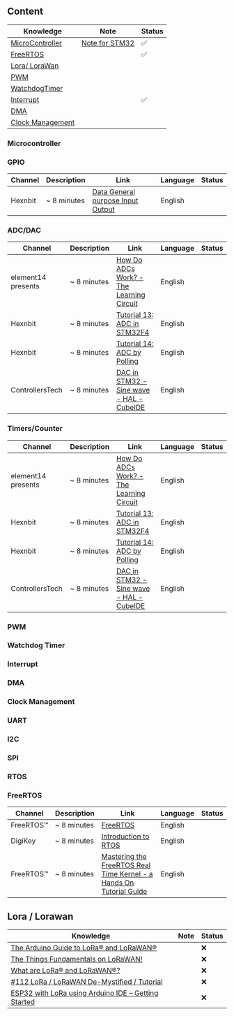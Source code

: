 ## Content

| Knowledge                            | Note                                                                                               | Status |
| ------------------------------------ | -------------------------------------------------------------------------------------------------- | ------ |
| [MicroController](#microcontroller)  | [Note for STM32](https://thanhdeptrai.notion.site/stm32f4x-d81f2376cfe649389089d610025f7f67?pvs=4) | ✅     |
| [FreeRTOS](#freertos)                |                                                                                                    | ✅     |
| [Lora/ LoraWan](#lora/lorawan)       |                                                                                                    |        |
| [PWM](#pwm)                          |                                                                                                    |        |
| [WatchdogTimer](#watchdog)           |                                                                                                    |        |
| [Interrupt](#interrupt)              |                                                                                                    | ✅     |
| [DMA](#dma)                          |                                                                                                    |        |
| [Clock Management](#clockmanagement) |                                                                                                    |        |

### Microcontroller

### GPIO

| Channel | Description | Link                                                                             | Language | Status |
| ------- | ----------- | -------------------------------------------------------------------------------- | -------- | ------ |
| Hexnbit | ~ 8 minutes | [Data General purpose Input Output](https://www.youtube.com/watch?v=tjDhmavBGf0) | English  |        |

### ADC/DAC

| Channel            | Description | Link                                                                                    | Language | Status |
| ------------------ | ----------- | --------------------------------------------------------------------------------------- | -------- | ------ |
| element14 presents | ~ 8 minutes | [How Do ADCs Work? - The Learning Circuit](https://www.youtube.com/watch?v=g4BvbAKNQ90) | English  |        |
| Hexnbit            | ~ 8 minutes | [Tutorial 13: ADC in STM32F4](https://www.youtube.com/watch?v=vIlG_i3GqeU)              | English  |        |
| Hexnbit            | ~ 8 minutes | [Tutorial 14: ADC by Polling](https://www.youtube.com/watch?v=uUi6JyUuEJA)              | English  |        |
| ControllersTech    | ~ 8 minutes | [DAC in STM32 - Sine wave - HAL - CubeIDE](https://www.youtube.com/watch?v=6Z1L6ox63j0) | English  |        |

### Timers/Counter

| Channel            | Description | Link                                                                                    | Language | Status |
| ------------------ | ----------- | --------------------------------------------------------------------------------------- | -------- | ------ |
| element14 presents | ~ 8 minutes | [How Do ADCs Work? - The Learning Circuit](https://www.youtube.com/watch?v=g4BvbAKNQ90) | English  |        |
| Hexnbit            | ~ 8 minutes | [Tutorial 13: ADC in STM32F4](https://www.youtube.com/watch?v=vIlG_i3GqeU)              | English  |        |
| Hexnbit            | ~ 8 minutes | [Tutorial 14: ADC by Polling](https://www.youtube.com/watch?v=uUi6JyUuEJA)              | English  |        |
| ControllersTech    | ~ 8 minutes | [DAC in STM32 - Sine wave - HAL - CubeIDE](https://www.youtube.com/watch?v=6Z1L6ox63j0) | English  |        |

### PWM

### Watchdog Timer

### Interrupt

### DMA

### Clock Management

### UART

### I2C

### SPI

### RTOS

### FreeRTOS

| Channel   | Description | Link                                                                                                                                                     | Language | Status |
| --------- | ----------- | -------------------------------------------------------------------------------------------------------------------------------------------------------- | -------- | ------ |
| FreeRTOS™ | ~ 8 minutes | [FreeRTOS](https://www.freertos.org/)                                                                                                                    | English  |        |
| DigiKey   | ~ 8 minutes | [Introduction to RTOS](https://www.youtube.com/playlist?list=PLEBQazB0HUyQ4hAPU1cJED6t3DU0h34bz)                                                         | English  |        |
| FreeRTOS™ | ~ 8 minutes | [Mastering the FreeRTOS Real Time Kernel - a Hands On Tutorial Guide](https://www.freertos.org/Documentation/02-Kernel/07-Books-and-manual/01-RTOS_book) | English  |        |

## Lora / Lorawan

| Knowledge                                                                                                                        | Note | Status |
| -------------------------------------------------------------------------------------------------------------------------------- | ---- | ------ |
| [The Arduino Guide to LoRa® and LoRaWAN®](https://docs.arduino.cc/learn/communication/lorawan-101/)                              |      | ❌     |
| [The Things Fundamentals on LoRaWAN!](https://www.thethingsnetwork.org/docs/lorawan/)                                            |      | ❌     |
| [What are LoRa® and LoRaWAN®?](#zephyr)                                                                                          |      | ❌     |
| [#112 LoRa / LoRaWAN De-Mystified / Tutorial](https://www.youtube.com/watch?v=hMOwbNUpDQA)                                       |      | ❌     |
| [ESP32 with LoRa using Arduino IDE – Getting Started](https://randomnerdtutorials.com/esp32-lora-rfm95-transceiver-arduino-ide/) |      | ❌     |
